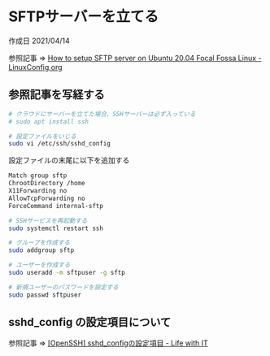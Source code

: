 # SFTPサーバーを立てる

作成日 2021/04/14

参照記事 => [How to setup SFTP server on Ubuntu 20\.04 Focal Fossa Linux \- LinuxConfig\.org](https://linuxconfig.org/how-to-setup-sftp-server-on-ubuntu-20-04-focal-fossa-linux)

## 参照記事を写経する

```bash
# クラウドにサーバーを立てた場合、SSHサーバーは必ず入っている
# sudo apt install ssh

# 設定ファイルをいじる
sudo vi /etc/ssh/sshd_config
```

設定ファイルの末尾に以下を追加する

```bash
Match group sftp
ChrootDirectory /home
X11Forwarding no
AllowTcpForwarding no
ForceCommand internal-sftp
```

```bash
# SSHサービスを再起動する
sudo systemctl restart ssh

# グループを作成する
sudo addgroup sftp

# ユーザーを作成する
sudo useradd -m sftpuser -g sftp

# 新規ユーザーのパスワードを設定する
sudo passwd sftpuser
```

## sshd_config の設定項目について

参照記事 => [\[OpenSSH\] sshd\_configの設定項目 \- Life with IT](https://l-w-i.net/t/openssh/conf_001.txt)
